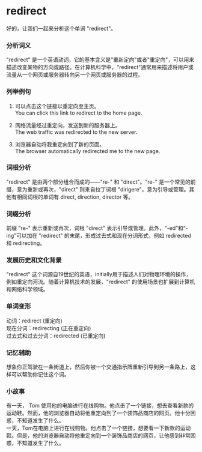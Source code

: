 # redirect

好的，让我们一起来分析这个单词 "redirect"。

  

### 分析词义

  

"redirect" 是一个英语动词，它的基本含义是"重新定向"或者"重定向"，可以用来描述改变某物的方向或路径。在计算机科学中，"redirect"通常用来描述将用户或流量从一个网页或服务器转向另一个网页或服务器的过程。

  

### 列举例句

  

1.  可以点击这个链接以重定向至主页。  
    You can click this link to redirect to the home page.
    
      
    
2.  网络流量经过重定向，发送到新的服务器上。  
    The web traffic was redirected to the new server.
    
      
    
3.  浏览器自动将我重定向到了新的页面。  
    The browser automatically redirected me to the new page.
    
      
    

  

### 词根分析

  

"redirect" 是由两个部分组合而成的——"re-" 和 "direct"。"re-" 是一个常见的前缀，意为重新或再次，"direct" 则来自拉丁词根 "dirigere"，意为引导或管理。其他有相同词根的单词有 direct, direction, director 等。

  

### 词缀分析

  

前缀 "re-" 表示重新或再次，词根 "direct" 表示引导或管理。此外，“-ed”和“-ing”可以加在 "redirect" 的末尾，形成过去式和现在分词形式，例如 redirected 和 redirecting。

  

### 发展历史和文化背景

  

"redirect" 这个词源自19世纪的英语，initially用于描述人们对物理环境的操作，例如重定向河流。随着计算机技术的发展，"redirect" 的使用场景也扩展到计算机和网络科学领域。

  

### 单词变形

  

动词：redirect (重定向)  
现在分词：redirecting (正在重定向)  
过去式和过去分词：redirected (已重定向)

  

### 记忆辅助

  

想象你正驾驶在一条街道上，然后你被一个交通指示牌重新引导到另一条路上，这样可以帮助你记住这个词。

  

### 小故事

  

有一天， Tom 使用他的电脑进行在线购物。他点击了一个链接，想去查看新款的运动鞋。然而，他的浏览器自动将他重定向到了一个装饰品商店的网页。他十分困惑，不知道发生了什么。  
一天，Tom在电脑上进行在线购物。他点击了一个链接，想要看一下新款的运动鞋。但是，他的浏览器自动将他重定向到一个装饰品商店的网页，让他感到非常困惑，不知道发生了什么。
